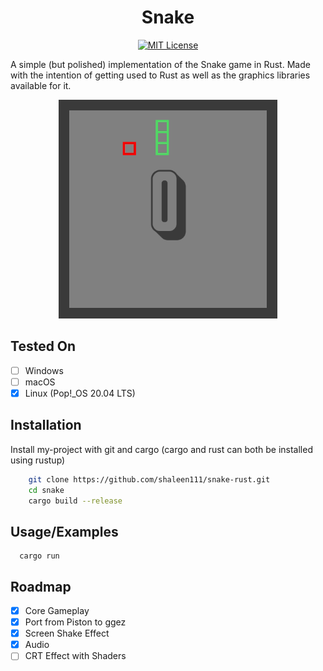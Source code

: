 <h1 align="center">
Snake
</h1>

<p align="center">
          <a href="https://github.com/shaleen111/snake-rust/blob/master/LICENSE.md">
                    <img src="https://img.shields.io/apm/l/atomic-design-ui.svg?" alt="MIT License" />
          </a>
</p>

A simple (but polished) implementation of the Snake game in Rust.
Made with the intention of getting used to Rust as well as the graphics libraries available for it.


<p align="center">
          <img src="demo/demo.gif" alt="Game Demo" height="350"/>
</p>

## Tested On

- [ ]  Windows
- [ ]  macOS
- [x]  Linux (Pop!_OS 20.04 LTS)

## Installation

Install my-project with git and cargo (cargo and rust can both be installed using rustup)
```bash
    git clone https://github.com/shaleen111/snake-rust.git
    cd snake
    cargo build --release
```

## Usage/Examples

```
  cargo run
```

## Roadmap

- [x]  Core Gameplay
- [x]  Port from Piston to ggez
- [x]  Screen Shake Effect
- [x]  Audio
- [ ]  CRT Effect with Shaders
